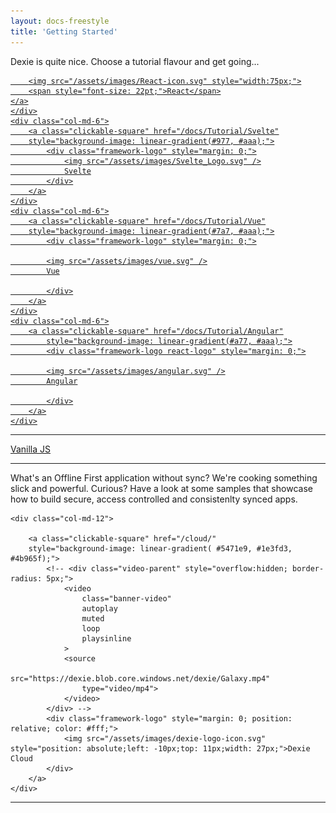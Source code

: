 ```yaml
---
layout: docs-freestyle
title: 'Getting Started'
---
```


<p>Dexie is quite nice. Choose a tutorial flavour and get going...
</p>

<div class="row">
    <div class="col-md-6">
    <a class="clickable-square react-logo"
        href="/docs/Tutorial/React"
        style="background-image: linear-gradient(#77a, #aaa);">

        <img src="/assets/images/React-icon.svg" style="width:75px;">
        <span style="font-size: 22pt;">React</span>
    </a>
    </div>
    <div class="col-md-6">
        <a class="clickable-square" href="/docs/Tutorial/Svelte"
        style="background-image: linear-gradient(#977, #aaa);">
            <div class="framework-logo" style="margin: 0;">
                <img src="/assets/images/Svelte_Logo.svg" />
                Svelte
            </div>
        </a>
    </div>
    <div class="col-md-6">
        <a class="clickable-square" href="/docs/Tutorial/Vue"
        style="background-image: linear-gradient(#7a7, #aaa);">
            <div class="framework-logo" style="margin: 0;">

            <img src="/assets/images/vue.svg" />
            Vue

            </div>
        </a>
    </div>
    <div class="col-md-6">
        <a class="clickable-square" href="/docs/Tutorial/Angular"
            style="background-image: linear-gradient(#a77, #aaa);">
            <div class="framework-logo react-logo" style="margin: 0;">

            <img src="/assets/images/angular.svg" />
            Angular

            </div>
        </a>
    </div>
</div>
<hr/>
<div class="row">
    <div class="col-md-12">
        <a class="clickable-square" href="/docs/Tutorial/Hello-World"
            style="background-image: linear-gradient(#aac, #ddf);">
            <div class="framework-logo" style="margin: 0;">
                Vanilla JS
            </div>
        </a>
    </div>
</div>

<hr>

What's an Offline First application without sync? We're cooking something slick and powerful. Curious? Have a look at some samples that showcase how to build secure, access controlled and consistenlty synced apps.

<div class="row">

    <div class="col-md-12">

        <a class="clickable-square" href="/cloud/"
        style="background-image: linear-gradient( #5471e9, #1e3fd3, #4b965f);">
            <!-- <div class="video-parent" style="overflow:hidden; border-radius: 5px;">
                <video
                    class="banner-video"
                    autoplay
                    muted
                    loop
                    playsinline
                >
                <source
                    src="https://dexie.blob.core.windows.net/dexie/Galaxy.mp4"
                    type="video/mp4">
                </video>
            </div> -->
            <div class="framework-logo" style="margin: 0; position: relative; color: #fff;">
                <img src="/assets/images/dexie-logo-icon.svg" style="position: absolute;left: -10px;top: 11px;width: 27px;">Dexie Cloud
            </div>
        </a>
    </div>
</div>

<hr/>
